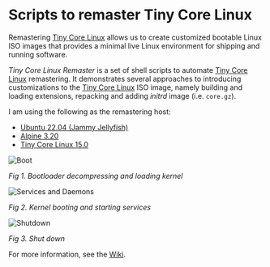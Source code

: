 # Scripts to remaster Tiny Core Linux

Remastering [Tiny Core Linux][tinycore] allows us to create customized bootable 
Linux ISO images that provides a minimal live Linux environment for shipping 
and running software.

*Tiny Core Linux Remaster* is a set of shell scripts to automate 
[Tiny Core Linux][tinycore] remastering. It demonstrates several approaches to
introducing customizations to the [Tiny Core Linux][tinycore] ISO image, namely
building and loading extensions, repacking and adding _initrd_ image 
(i.e. `core.gz`).

I am using the following as the remastering host:
- [Ubuntu 22.04 (Jammy Jellyfish)][ubuntu-jammy]
- [Alpine 3.20][alpine]
- [Tiny Core Linux 15.0][tinycore]

![Boot](../../wiki/assets/images/1-kernel.png)

_Fig 1. Bootloader decompressing and loading kernel_

![Services and Daemons](../../wiki/assets/images/2-booting.png)

_Fig 2. Kernel booting and starting services_

![Shutdown](../../wiki/assets/images/3-shutdown.png)

_Fig 3. Shut down_

For more information, see the [Wiki](../../wiki/Home).

[tinycore]: http://www.tinycorelinux.net
[ubuntu-jammy]: https://releases.ubuntu.com/jammy/
[alpine]: https://www.alpinelinux.org
